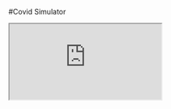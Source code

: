 #Covid Simulator
<iframe src="https://www.w3schools.com" title="W3Schools Free Online Web Tutorials"></iframe>